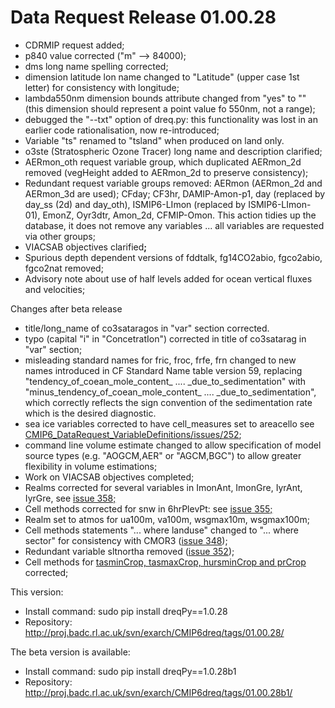 <h1 class="title">Data Request Release 01.00.28</h1>

<div id="cog_post_body">
    <div id="cog_post_body">
        <ul>
	<li>
		CDRMIP request added;</li>
	<li>
		p840 value corrected (&quot;m&quot; --&gt; 84000);</li>
	<li>
		dms long name spelling corrected;</li>
	<li>
		dimension latitude lon name changed to &quot;Latitude&quot; (upper case 1st letter) for consistency with longitude;</li>
	<li>
		lambda550nm dimension bounds attribute changed from &quot;yes&quot; to &quot;&quot; (this dimension should represent a point value fo 550nm, not a range);</li>
	<li>
		debugged the &quot;--txt&quot; option of dreq.py: this functionality was lost in an earlier code rationalisation, now re-introduced;</li>
	<li>
		Variable &quot;ts&quot; renamed to &quot;tsland&quot; when produced on land only.</li>
	<li>
		o3ste (Stratospheric Ozone Tracer) long name and description clarified;</li>
	<li>
		AERmon_oth request variable group, which duplicated AERmon_2d removed (vegHeight added to AERmon_2d to preserve consistency);</li>
	<li>
		Redundant request variable groups removed: AERmon (AERmon_2d and AERmon_3d are used); CFday; CF3hr, DAMIP-Amon-p1, day (replaced by day_ss (2d) and day_oth), ISMIP6-LImon (replaced by ISMIP6-LImon-01), EmonZ, Oyr3dtr, Amon_2d, CFMIP-Omon. This action tidies up the database, it does not remove any variables ... all variables are requested via other groups;</li>
	<li>
		VIACSAB objectives clarified<strong>;</strong></li>
	<li>
		Spurious depth dependent versions of fddtalk, fg14CO2abio, fgco2abio, fgco2nat removed;</li>
	<li>
		Advisory note about use of half levels added for ocean vertical fluxes and velocities;</li>
</ul>
<p>
	Changes after beta release</p>
<ul>
	<li>
		title/long_name of co3sataragos in &quot;var&quot; section corrected.</li>
	<li>
		typo (capital &quot;i&quot; in &quot;ConcetratIon&quot;) corrected in title of co3satarag in &quot;var&quot; section;</li>
	<li>
		misleading standard names for fric, froc, frfe, frn changed to new names introduced in CF Standard Name table version 59, replacing &quot;tendency_of_coean_mole_content_ .... _due_to_sedimentation&quot; with &quot;minus_tendency_of_coean_mole_content_ .... _due_to_sedimentation&quot;, which correctly reflects the sign convention of the sedimentation rate which is the desired diagnostic.</li>
	<li>
		sea ice variables corrected to have cell_measures set to areacello see <a href="https://github.com/cmip6dr/CMIP6_DataRequest_VariableDefinitions/issues/252">CMIP6_DataRequest_VariableDefinitions/issues/252</a>;</li>
	<li>
		command line volume estimate changed to allow specification of model source types (e.g. &quot;AOGCM,AER&quot; or &quot;AGCM,BGC&quot;) to allow greater flexibility in volume estimations;</li>
	<li>
		Work on VIACSAB objectives completed;</li>
	<li>
		Realms corrected for several variables in ImonAnt, ImonGre, IyrAnt, IyrGre, see <a href="https://github.com/cmip6dr/CMIP6_DataRequest_VariableDefinitions/issues/358">issue 358; </a></li>
	<li>
		Cell methods corrected for snw in 6hrPlevPt: see <a href="https://github.com/cmip6dr/CMIP6_DataRequest_VariableDefinitions/issues/355">issue 355; </a></li>
	<li>
		Realm set to atmos for ua100m, va100m, wsgmax10m, wsgmax100m;</li>
	<li>
		Cell methods statements &quot;... where landuse&quot; changed to &quot;... where sector&quot; for consistency with CMOR3 (<a href="https://github.com/cmip6dr/CMIP6_DataRequest_VariableDefinitions/issues/348">issue 348</a>);</li>
	<li>
		Redundant variable sltnortha removed (<a href="https://github.com/cmip6dr/CMIP6_DataRequest_VariableDefinitions/issues/352">issue 352</a>);</li>
	<li>
		Cell methods for <a href="http://tasminCrop, tasmaxCrop, hursminCrop and prCrop">tasminCrop, tasmaxCrop, hursminCrop and prCrop</a> corrected;</li>
</ul>
<p>
	This version:</p>
<ul>
	<li>
		Install command: sudo pip install dreqPy==1.0.28</li>
	<li>
		Repository:<a href="http://http://proj.badc.rl.ac.uk/svn/exarch/CMIP6dreq/tags/01.00.28/"> </a><a href="http://proj.badc.rl.ac.uk/svn/exarch/CMIP6dreq/tags/01.00.28b1/">http://proj.badc.rl.ac.uk/svn/exarch/CMIP6dreq/tags/01.00.28/</a></li>
</ul>
<p>
	The beta version is available:</p>
<ul>
	<li>
		Install command: sudo pip install dreqPy==1.0.28b1</li>
	<li>
		Repository: <a href="http://proj.badc.rl.ac.uk/svn/exarch/CMIP6dreq/tags/01.00.28b1/">http://proj.badc.rl.ac.uk/svn/exarch/CMIP6dreq/tags/01.00.28b1/</a></li>
</ul>
</div> <!--// end div id=cog_post_body //-->
